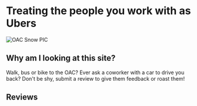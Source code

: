 # Treating the people you work with as Ubers

![OAC Snow PIC](https://user-images.githubusercontent.com/98415276/151035930-c703d36c-b35d-41be-9d88-7185fb62c49b.png)


## Why am I looking at this site?
Walk, bus or bike to the OAC? Ever ask a coworker with a car to drive you back?
Don't be shy, submit a review to give them feedback or roast them!

## Reviews
